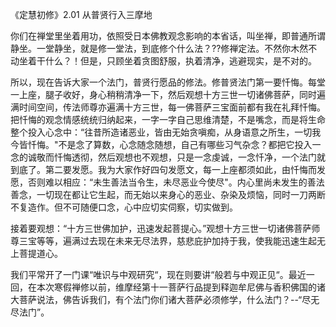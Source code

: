 
《定慧初修》2.01 从普贤行入三摩地

你们在禅堂里坐着用功，依照受日本佛教观念影响的本省话，叫坐禅，即普通所谓静坐。一堂静坐，就是修一堂法，到底修个什么法？??修禅定法。不然你木然不动坐着干什么？！但是，只顾坐着贪图舒服，执着清净，逃避现实，是不对的。

所以，现在告诉大家一个法门，普贤行愿品的修法。修普贤法门第一要忏悔。每堂一上座，腿子收好，身心稍稍清净一下，然后观想十方三世一切诸佛菩萨，同时遍满时间空间，传法师尊亦遍满十方三世，每一佛菩萨三宝面前都有我在礼拜忏悔。把忏悔的观念情感统统归纳起来，一字一字自己思维清楚，不是嘴念，而是将生命整个投入心念中：“往昔所造诸恶业，皆由无始贪嗔痴，从身语意之所生，一切我今皆忏悔。"不是念了算数，心念随念随想，自己有哪些习气杂念？都把它投入一念的诚敬而忏悔透彻，然后观想也不观想，只是一念虔诚，一念忏净，一个法门就到底了。第二要发愿。我为大家作好四句发愿文，每一上座都须如此，由忏悔而发愿，否则难以相应：“未生善法当令生，未尽恶业今使尽"。内心里尚未发生的善法善念，一切现在都让它生起，而无始以来身心的恶业、杂染及烦恼，同时一刀两断不复造作。但不可随便口念，心中应切实伺察，切实做到。

接着要观想：“十方三世佛加护，迅速发起菩提心。”观想十方三世一切诸佛菩萨师尊三宝等等，遍满过去现在未来无尽法界，慈悲庇护加持于我，使我能迅速生起无上菩提道心。

我们平常开了一门课“唯识与中观研究“，现在则要讲“般若与中观正见“。最近一回，在本次寒假禅修以前，维摩经第十一菩萨行品提到释迦牟尼佛与香积佛国的诸大菩萨说法，佛告诉我们，有个法门你们诸大菩萨必须修学，什么法门？--“尽无尽法门”。